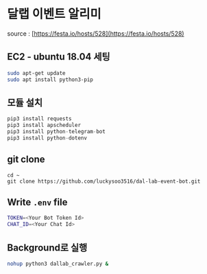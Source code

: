 # 달랩 이벤트 알리미
source : [https://festa.io/hosts/528](https://festa.io/hosts/528)

## EC2 - ubuntu 18.04 세팅
```bash
sudo apt-get update
sudo apt install python3-pip
```

## 모듈 설치
```python
pip3 install requests
pip3 install apscheduler
pip3 install python-telegram-bot
pip3 install python-dotenv
```

## git clone
```git
cd ~
git clone https://github.com/luckysoo3516/dal-lab-event-bot.git
```

## Write `.env` file
```bash
TOKEN=<Your Bot Token Id>
CHAT_ID=<Your Chat Id>
```

## Background로 실행
```bash
nohup python3 dallab_crawler.py &
```